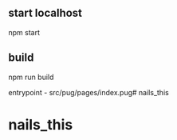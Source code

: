 ## start localhost
npm start
## build
npm run build  

entrypoint - src/pug/pages/index.pug# nails_this
# nails_this
